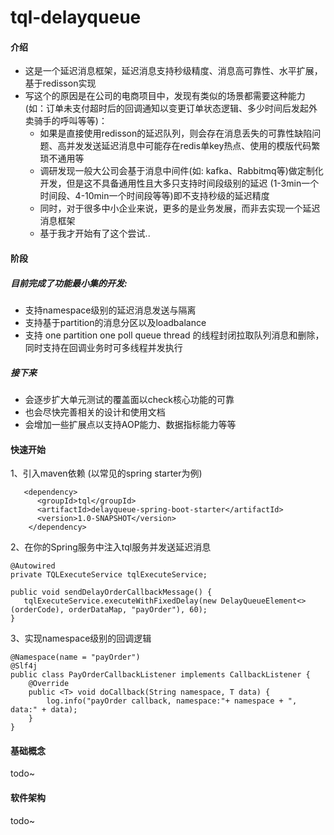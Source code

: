 # tql-delayqueue

#### 介绍
  - 这是一个延迟消息框架，延迟消息支持秒级精度、消息高可靠性、水平扩展，基于redisson实现
  - 写这个的原因是在公司的电商项目中，发现有类似的场景都需要这种能力(如：订单未支付超时后的回调通知以变更订单状态逻辑、多少时间后发起外卖骑手的呼叫等等)：
      - 如果是直接使用redisson的延迟队列，则会存在消息丢失的可靠性缺陷问题、高并发发送延迟消息中可能存在redis单key热点、使用的模版代码繁琐不通用等
      - 调研发现一般大公司会基于消息中间件(如: kafka、Rabbitmq等)做定制化开发，但是这不具备通用性且大多只支持时间段级别的延迟 (1-3min一个时间段、4-10min一个时间段等等)即不支持秒级的延迟精度
      - 同时，对于很多中小企业来说，更多的是业务发展，而非去实现一个延迟消息框架
      - 基于我才开始有了这个尝试..
        
#### 阶段 
  ##### 目前完成了功能最小集的开发:
  - 支持namespace级别的延迟消息发送与隔离
  - 支持基于partition的消息分区以及loadbalance
  - 支持 one partition one poll queue thread 的线程封闭拉取队列消息和删除，同时支持在回调业务时可多线程并发执行 
  
  ##### 接下来
  - 会逐步扩大单元测试的覆盖面以check核心功能的可靠
  - 也会尽快完善相关的设计和使用文档
  - 会增加一些扩展点以支持AOP能力、数据指标能力等等

#### 快速开始
1、引入maven依赖 (以常见的spring starter为例)

```
   <dependency>
      <groupId>tql</groupId>
      <artifactId>delayqueue-spring-boot-starter</artifactId>
      <version>1.0-SNAPSHOT</version>
    </dependency>
```

2、在你的Spring服务中注入tql服务并发送延迟消息

```
@Autowired
private TQLExecuteService tqlExecuteService;

public void sendDelayOrderCallbackMessage() {
   tqlExecuteService.executeWithFixedDelay(new DelayQueueElement<>(orderCode), orderDataMap, "payOrder"), 60);
}
```

3、实现namespace级别的回调逻辑

```
@Namespace(name = "payOrder")
@Slf4j
public class PayOrderCallbackListener implements CallbackListener {
    @Override
    public <T> void doCallback(String namespace, T data) {
        log.info("payOrder callback, namespace:"+ namespace + ", data:" + data);
    }
}
```

#### 基础概念

todo~


#### 软件架构

todo~

